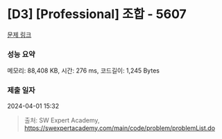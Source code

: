 # [D3] [Professional] 조합 - 5607 

[문제 링크](https://swexpertacademy.com/main/code/problem/problemDetail.do?contestProbId=AWXGKdbqczEDFAUo) 

### 성능 요약

메모리: 88,408 KB, 시간: 276 ms, 코드길이: 1,245 Bytes

### 제출 일자

2024-04-01 15:32



> 출처: SW Expert Academy, https://swexpertacademy.com/main/code/problem/problemList.do